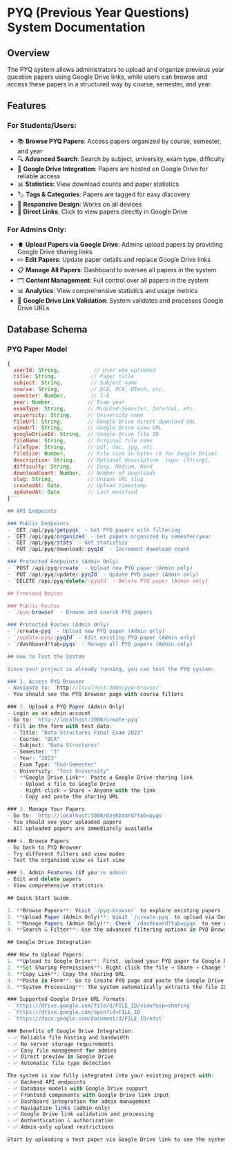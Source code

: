 # PYQ (Previous Year Questions) System Documentation

## Overview
The PYQ system allows administrators to upload and organize previous year question papers using Google Drive links, while users can browse and access these papers in a structured way by course, semester, and year.

## Features

### For Students/Users:
- 📚 **Browse PYQ Papers**: Access papers organized by course, semester, and year
- 🔍 **Advanced Search**: Search by subject, university, exam type, difficulty
- 📄 **Google Drive Integration**: Papers are hosted on Google Drive for reliable access
- 📊 **Statistics**: View download counts and paper statistics
- 🏷️ **Tags & Categories**: Papers are tagged for easy discovery
- 📱 **Responsive Design**: Works on all devices
- 🔗 **Direct Links**: Click to view papers directly in Google Drive

### For Admins Only:
- ⬆️ **Upload Papers via Google Drive**: Admins upload papers by providing Google Drive sharing links
- ✏️ **Edit Papers**: Update paper details and replace Google Drive links
- 📋 **Manage All Papers**: Dashboard to oversee all papers in the system
- 🗂️ **Content Management**: Full control over all papers in the system
- 📊 **Analytics**: View comprehensive statistics and usage metrics
- 🔗 **Google Drive Link Validation**: System validates and processes Google Drive URLs

## Database Schema

### PYQ Paper Model
```javascript
{
  userId: String,           // User who uploaded
  title: String,           // Paper title
  subject: String,         // Subject name
  course: String,          // BCA, MCA, BTech, etc.
  semester: Number,        // 1-8
  year: Number,           // Exam year
  examType: String,       // Mid/End-Semester, Internal, etc.
  university: String,     // University name
  fileUrl: String,        // Google Drive direct download URL
  viewUrl: String,        // Google Drive view URL
  googleDriveId: String,  // Google Drive file ID
  fileName: String,       // Original file name
  fileType: String,       // pdf, doc, jpg, etc.
  fileSize: Number,       // File size in bytes (0 for Google Drive)
  description: String,    // Optional description  tags: [String],         // Array of tags
  difficulty: String,     // Easy, Medium, Hard
  downloadCount: Number,  // Number of downloads
  slug: String,           // Unique URL slug
  createdAt: Date,        // Upload timestamp
  updatedAt: Date         // Last modified
}```

## API Endpoints

### Public Endpoints
- `GET /api/pyq/getpyqs` - Get PYQ papers with filtering
- `GET /api/pyq/organized` - Get papers organized by semester/year
- `GET /api/pyq/stats` - Get statistics
- `PUT /api/pyq/download/:pyqId` - Increment download count

### Protected Endpoints (Admin Only)
- `POST /api/pyq/create` - Upload new PYQ paper (Admin only)
- `PUT /api/pyq/update/:pyqId` - Update PYQ paper (Admin only)
- `DELETE /api/pyq/delete/:pyqId` - Delete PYQ paper (Admin only)

## Frontend Routes

### Public Routes
- `/pyq-browser` - Browse and search PYQ papers

### Protected Routes (Admin Only)
- `/create-pyq` - Upload new PYQ paper (Admin only)
- `/update-pyq/:pyqId` - Edit existing PYQ paper (Admin only)
- `/dashboard?tab=pyqs` - Manage all PYQ papers (Admin only)

## How to Test the System

Since your project is already running, you can test the PYQ system:

### 1. Access PYQ Browser
- Navigate to: `http://localhost:3000/pyq-browser`
- You should see the PYQ browser page with course filters

### 2. Upload a PYQ Paper (Admin Only)
- Login as an admin account
- Go to: `http://localhost:3000/create-pyq`
- Fill in the form with test data:
  - Title: "Data Structures Final Exam 2023"
  - Course: "BCA"
  - Subject: "Data Structures"
  - Semester: "3"
  - Year: "2023"
  - Exam Type: "End-Semester"
  - University: "Test University"
  - **Google Drive Link**: Paste a Google Drive sharing link
    - Upload a file to Google Drive
    - Right-click → Share → Anyone with the link
    - Copy and paste the sharing URL

### 3. Manage Your Papers
- Go to: `http://localhost:3000/dashboard?tab=pyqs`
- You should see your uploaded papers
- All uploaded papers are immediately available

### 4. Browse Papers
- Go back to PYQ Browser
- Try different filters and view modes
- Test the organized view vs list view

### 5. Admin Features (if you're admin)
- Edit and delete papers
- View comprehensive statistics

## Quick Start Guide

1. **Browse Papers**: Visit `/pyq-browser` to explore existing papers
2. **Upload Paper (Admin Only)**: Visit `/create-pyq` to upload via Google Drive link
3. **Manage Papers (Admin Only)**: Check `/dashboard?tab=pyqs` to see uploaded papers
4. **Search & Filter**: Use the advanced filtering options in PYQ Browser

## Google Drive Integration

### How to Upload Papers:
1. **Upload to Google Drive**: First, upload your PYQ paper to Google Drive
2. **Set Sharing Permissions**: Right-click the file → Share → Change to "Anyone with the link"
3. **Copy Link**: Copy the sharing URL
4. **Paste in Form**: Go to Create PYQ page and paste the Google Drive link
5. **System Processing**: The system automatically extracts the file ID and creates direct/view URLs

### Supported Google Drive URL Formats:
- `https://drive.google.com/file/d/FILE_ID/view?usp=sharing`
- `https://drive.google.com/open?id=FILE_ID`
- `https://docs.google.com/document/d/FILE_ID/edit`

### Benefits of Google Drive Integration:
- ✅ Reliable file hosting and bandwidth
- ✅ No server storage requirements
- ✅ Easy file management for admins
- ✅ Direct preview in Google Drive
- ✅ Automatic file type detection

The system is now fully integrated into your existing project with:
- ✅ Backend API endpoints
- ✅ Database models with Google Drive support
- ✅ Frontend components with Google Drive link input
- ✅ Dashboard integration for admin management
- ✅ Navigation links (admin-only)
- ✅ Google Drive link validation and processing
- ✅ Authentication & authorization
- ✅ Admin-only upload restrictions

Start by uploading a test paper via Google Drive link to see the system in action!
